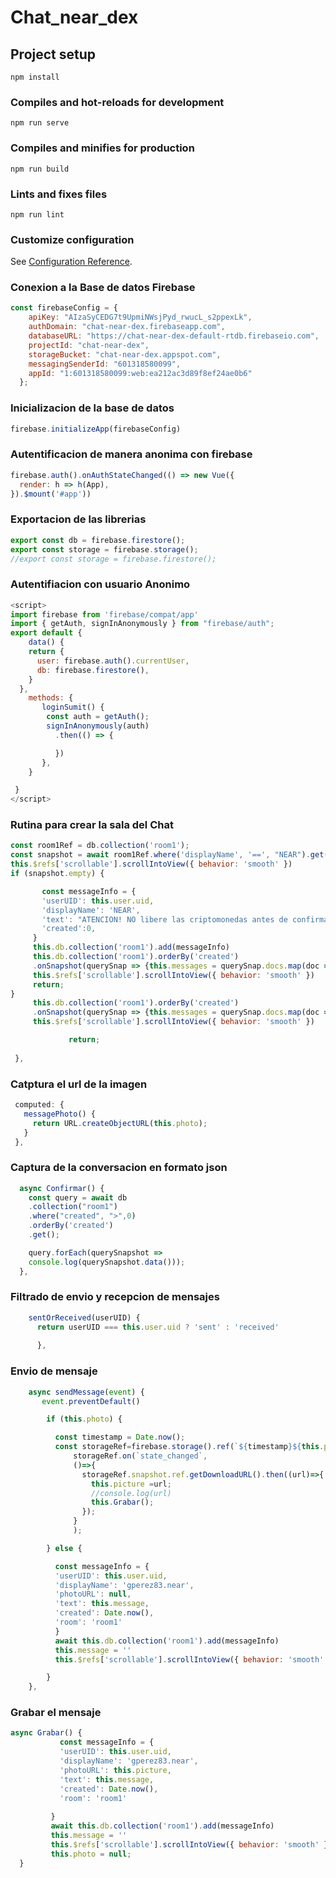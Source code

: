 # Chat_near_dex

## Project setup
```
npm install
```

### Compiles and hot-reloads for development
```
npm run serve
```

### Compiles and minifies for production
```
npm run build
```

### Lints and fixes files
```
npm run lint
```

### Customize configuration
See [Configuration Reference](https://cli.vuejs.org/config/).

### Conexion a la Base de datos Firebase 

```javascript
const firebaseConfig = {
    apiKey: "AIzaSyCEDG7t9UpmiNWsjPyd_rwucL_s2ppexLk",
    authDomain: "chat-near-dex.firebaseapp.com",
    databaseURL: "https://chat-near-dex-default-rtdb.firebaseio.com",
    projectId: "chat-near-dex",
    storageBucket: "chat-near-dex.appspot.com",
    messagingSenderId: "601318580099",
    appId: "1:601318580099:web:ea212ac3d89f8ef24ae0b6"
  };
```
  
### Inicializacion de la base de datos
```javascript
firebase.initializeApp(firebaseConfig)
```

### Autentificacion de manera anonima con firebase
```javascript
firebase.auth().onAuthStateChanged(() => new Vue({
  render: h => h(App),
}).$mount('#app'))
```

### Exportacion de las librerias
```javascript
export const db = firebase.firestore();
export const storage = firebase.storage();
//export const storage = firebase.firestore();
```

### Autentifiacion con usuario Anonimo

```javascript
<script>
import firebase from 'firebase/compat/app'
import { getAuth, signInAnonymously } from "firebase/auth";
export default {
    data() {
    return {
      user: firebase.auth().currentUser,
      db: firebase.firestore(),
    }
  },
    methods: {
       loginSumit() {
        const auth = getAuth();
        signInAnonymously(auth)
          .then(() => {

          })
       }, 
    }    

 }
</script>
```

 ### Rutina para crear la sala del Chat
   
 ```javascript
 const room1Ref = db.collection('room1');
 const snapshot = await room1Ref.where('displayName', '==', "NEAR").get();
 this.$refs['scrollable'].scrollIntoView({ behavior: 'smooth' })
 if (snapshot.empty) {

        const messageInfo = {
        'userUID': this.user.uid,
        'displayName': 'NEAR',
        'text': "ATENCION! NO libere las criptomonedas antes de confirmar si el dinero llegó a su cuenta de pago (balance disponible).",
        'created':0,
      }      
      this.db.collection('room1').add(messageInfo)
      this.db.collection('room1').orderBy('created')
      .onSnapshot(querySnap => {this.messages = querySnap.docs.map(doc => doc.data())})
      this.$refs['scrollable'].scrollIntoView({ behavior: 'smooth' })
      return;  
}
      this.db.collection('room1').orderBy('created')
      .onSnapshot(querySnap => {this.messages = querySnap.docs.map(doc => doc.data())})
      this.$refs['scrollable'].scrollIntoView({ behavior: 'smooth' })

    		  return;
      
  },
```

### Catptura el url de la imagen
 ```javascript
  computed: {
    messagePhoto() {
      return URL.createObjectURL(this.photo);
    }
  },
  ```
  
 ### Captura de la conversacion en formato json
 
  ```javascript
    async Confirmar() {
      const query = await db
      .collection("room1")
      .where("created", ">",0)
      .orderBy('created')
      .get();

      query.forEach(querySnapshot => 
      console.log(querySnapshot.data()));      
    },   
  ```

### Filtrado de envio y recepcion de mensajes
```javascript
    sentOrReceived(userUID) {
      return userUID === this.user.uid ? 'sent' : 'received'
      
      },
  ```
 
### Envio de mensaje
```javascript
    async sendMessage(event) {
       event.preventDefault()

        if (this.photo) {

          const timestamp = Date.now();
          const storageRef=firebase.storage().ref(`${timestamp}${this.photo.name}`).put(this.photo);
              storageRef.on(`state_changed`,
              ()=>{
                storageRef.snapshot.ref.getDownloadURL().then((url)=>{
                  this.picture =url;
                  //console.log(url)
                  this.Grabar();
                });
              }
              );

        } else {

          const messageInfo = {
          'userUID': this.user.uid,
          'displayName': 'gperez83.near',
          'photoURL': null,
          'text': this.message,
          'created': Date.now(),
          'room': 'room1'
          }
          await this.db.collection('room1').add(messageInfo)
          this.message = ''
          this.$refs['scrollable'].scrollIntoView({ behavior: 'smooth' })

        }
    },
 ```
 
 ### Grabar el mensaje
 
 ```javascript
 async Grabar() {      
            const messageInfo = {
            'userUID': this.user.uid,
            'displayName': 'gperez83.near',
            'photoURL': this.picture,
            'text': this.message,
            'created': Date.now(),
            'room': 'room1'
            
          }
          await this.db.collection('room1').add(messageInfo)
          this.message = ''
          this.$refs['scrollable'].scrollIntoView({ behavior: 'smooth' })
          this.photo = null;
   }
```
